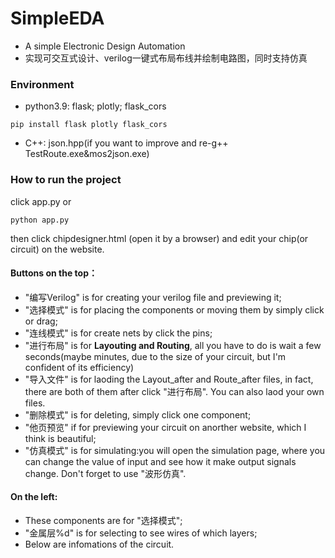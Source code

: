 # SimpleEDA
- A simple Electronic Design Automation
- 实现可交互式设计、verilog一键式布局布线并绘制电路图，同时支持仿真
### Environment
- python3.9: flask; plotly; flask_cors
```
pip install flask plotly flask_cors
```
- C++: json.hpp(if you want to improve and re-g++ TestRoute.exe&mos2json.exe)
### How to run the project
click app.py or
```
python app.py
```
then click chipdesigner.html (open it by a browser) and edit your chip(or circuit) on the website.
#### Buttons on the top：
- "编写Verilog" is for creating your verilog file and previewing it;
- "选择模式" is for placing the components or moving them by simply click or drag;
- "连线模式" is for create nets by click the pins;
- "进行布局" is for **Layouting and Routing**, all you have to do is wait a few seconds(maybe minutes, due to the size of your  circuit, but I'm confident of its efficiency)
- "导入文件" is for laoding the Layout_after and Route_after files, in fact, there are both of them after click "进行布局". You can also laod your own files.
- "删除模式" is for deleting, simply click one component;
- "他页预览" if for previewing your circuit on anorther website, which I think is beautiful;
- "仿真模式" is for simulating:you will open the simulation page, where you can change the value of input and see how it make output signals change. Don't forget to use "波形仿真".
#### On the left:
- These components are for "选择模式";
- "金属层%d" is for selecting to see wires of which layers;
- Below are infomations of the circuit.
